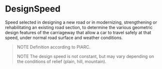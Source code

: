 DesignSpeed
===========

Speed selected in designing a new road or in modernizing, strengthening or rehabilitating an existing road section, to determine the various geometric design features of the carriageway that allow a car to travel safely at that speed, under normal road surface and weather conditions.

>NOTE  Definition according to PIARC.
>
>NOTE  The design speed is not constant, but may vary depending on the conditions of relief (plain, hill, mountain).
